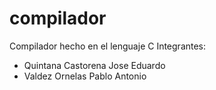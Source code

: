 # compilador
Compilador hecho en el lenguaje C
Integrantes:
- Quintana Castorena Jose Eduardo
- Valdez Ornelas Pablo Antonio
